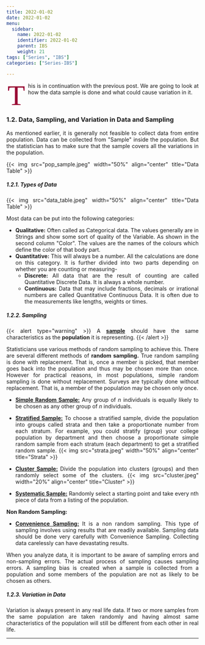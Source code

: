 ```yaml
---
title: 2022-01-02
date: 2022-01-02
menu:
  sidebar:
    name: 2022-01-02
    identifier: 2022-01-02
    parent: IBS
    weight: 21
tags: ["Series", "IBS"]
categories: ["Series-IBS"]

---
```

<span class="firstcharacter">T</span>his is in continuation with the previous post. We are going to look at how the data sample is done and what could cause variation in it.
</br>
</p>
</br>
</p>
 
### 1.2. Data, Sampling, and Variation in Data and Sampling

As mentioned earlier, it is generally not feasible to collect data from entire population. Data can be collected from "Sample" inside the population. But the statistician has to make sure that the sample covers all the variations in the population.

{{< img src="pop_sample.jpeg" width="50%" align="center" title="Data Table" >}}

##### 1.2.1. Types of Data

{{< img src="data_table.jpeg" width="50%" align="center" title="Data Table" >}}

Most data can be put into the following categories:
- **Qualitative:** Often called as Categorical data. The values generally are in Strings and show some sort of quality of the Variable. As shown in the second column "Color". The values are the names of the colours which define the color of that body part.
- **Quantitative:** This will always be a number. All the calculations are done on this category. It is further divided into two parts depending on whether you are counting or measuring-
    - **Discrete:** All data that are the result of counting are called Quantitative Discrete Data. It is always a whole number.
    - **Continuous:** Data that may include fractions, decimals or irrational numbers are called Quantitative Continuous Data. It is often due to the measurements like lengths, weights or times.


##### 1.2.2. Sampling

{{< alert type="warning" >}}
A <b><u>sample</b></u> should have the same characteristics as the <b>population</b> it is representing.
{{< /alert >}}

Statisticians use various methods of random sampling to achieve this. There are several different methods of **random sampling.** True random sampling is done with replacement. That is, once a member is picked, that member goes back into the population and thus may be chosen more than once. However for practical reasons, in most populations, simple random sampling is done without replacement. Surveys are typically done without replacement. That is, a member of the population may be chosen only once.

- <u>**Simple Random Sample:**</u> Any group of _n_ individuals is equally likely to be chosen as any other group of _n_ individuals.

- <u>**Stratified Sample:**</u> To choose a stratified sample, divide the population into groups called strata and then take a proportionate number from each stratum. For example, you could stratify (group) your college population by department and then choose a proportionate simple random sample from each stratum (each department) to get a stratified random sample. 
    {{< img src="strata.jpeg" width="50%" align="center" title="Strata" >}}

- <u>**Cluster Sample:**</u> Divide the population into clusters (groups) and then randomly select some of the clusters.
    {{< img src="cluster.jpeg" width="20%" align="center" title="Cluster" >}}

- <u>**Systematic Sample:**</u> Randomly select a starting point and take every nth piece of data from a listing of the population.


**Non Random Sampling:**
- <u>**Convenience Sampling:**</u> It is a non random sampling. This type of sampling involves using results that are readily available. Sampling data should be done very carefully with Convenience Sampling. Collecting data carelessly can have devastating results.


When you analyze data, it is important to be aware of sampling errors and non-sampling errors. The actual process of sampling causes sampling errors. A sampling bias is created when a sample is collected from a population and some members of the population are not as likely to be chosen as others.


##### 1.2.3. Variation in Data

Variation is always present in any real life data. If two or more samples from the same population are taken randomly and having almost same characteristics of the population will still be different from each other in real life. 


-------------------------------------------------------------------------------------
<style>
body {
text-align: justify
}
</style>

<style>
.firstcharacter {
  color: #903;
  float: left;
  font-family: Georgia;
  font-size: 75px;
  line-height: 60px;
  padding-top: 4px;
  padding-right: 8px;
  padding-left: 3px;
}
</style>

<style>
.comment {
  color: #999999;
  float: left;
  font-size: 12px;
  font-style: italic;
}
</style>
